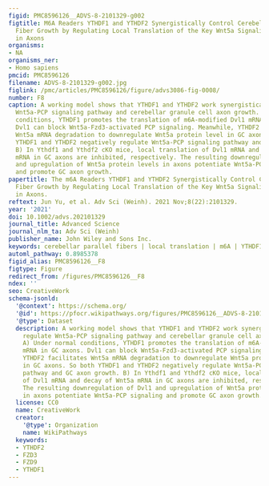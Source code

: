 ```yaml
---
figid: PMC8596126__ADVS-8-2101329-g002
figtitle: M6A Readers YTHDF1 and YTHDF2 Synergistically Control Cerebellar Parallel
  Fiber Growth by Regulating Local Translation of the Key Wnt5a Signaling Components
  in Axons
organisms:
- NA
organisms_ner:
- Homo sapiens
pmcid: PMC8596126
filename: ADVS-8-2101329-g002.jpg
figlink: /pmc/articles/PMC8596126/figure/advs3086-fig-0008/
number: F8
caption: A working model shows that YTHDF1 and YTHDF2 work synergistically to regulate
  Wnt5a‐PCP signaling pathway and cerebellar granule cell axon growth. A) Under normal
  conditions, YTHDF1 promotes the translation of m6A‐modified Dvl1 mRNA in GC axons.
  Dvl1 can block Wnt5a‐Fzd3‐activated PCP signaling. Meanwhile, YTHDF2 facilitates
  Wnt5a mRNA degradation to downregulate Wnt5a protein level in GC axons. So both
  YTHDF1 and YTHDF2 negatively regulate Wnt5a‐PCP signaling pathway and GC axon growth.
  B) In Ythdf1 and Ythdf2 cKO mice, local translation of Dvl1 mRNA and decay of Wnt5a
  mRNA in GC axons are inhibited, respectively. The resulting downregulation of Dvl1
  and upregulation of Wnt5a protein levels in axons potentiate Wnt5a‐PCP signaling
  and promote GC axon growth.
papertitle: The m6A Readers YTHDF1 and YTHDF2 Synergistically Control Cerebellar Parallel
  Fiber Growth by Regulating Local Translation of the Key Wnt5a Signaling Components
  in Axons.
reftext: Jun Yu, et al. Adv Sci (Weinh). 2021 Nov;8(22):2101329.
year: '2021'
doi: 10.1002/advs.202101329
journal_title: Advanced Science
journal_nlm_ta: Adv Sci (Weinh)
publisher_name: John Wiley and Sons Inc.
keywords: cerebellar parallel fibers | local translation | m6A | YTHDF1 | YTHDF2
automl_pathway: 0.8985378
figid_alias: PMC8596126__F8
figtype: Figure
redirect_from: /figures/PMC8596126__F8
ndex: ''
seo: CreativeWork
schema-jsonld:
  '@context': https://schema.org/
  '@id': https://pfocr.wikipathways.org/figures/PMC8596126__ADVS-8-2101329-g002.html
  '@type': Dataset
  description: A working model shows that YTHDF1 and YTHDF2 work synergistically to
    regulate Wnt5a‐PCP signaling pathway and cerebellar granule cell axon growth.
    A) Under normal conditions, YTHDF1 promotes the translation of m6A‐modified Dvl1
    mRNA in GC axons. Dvl1 can block Wnt5a‐Fzd3‐activated PCP signaling. Meanwhile,
    YTHDF2 facilitates Wnt5a mRNA degradation to downregulate Wnt5a protein level
    in GC axons. So both YTHDF1 and YTHDF2 negatively regulate Wnt5a‐PCP signaling
    pathway and GC axon growth. B) In Ythdf1 and Ythdf2 cKO mice, local translation
    of Dvl1 mRNA and decay of Wnt5a mRNA in GC axons are inhibited, respectively.
    The resulting downregulation of Dvl1 and upregulation of Wnt5a protein levels
    in axons potentiate Wnt5a‐PCP signaling and promote GC axon growth.
  license: CC0
  name: CreativeWork
  creator:
    '@type': Organization
    name: WikiPathways
  keywords:
  - YTHDF2
  - FZD3
  - FZD9
  - YTHDF1
---
```


